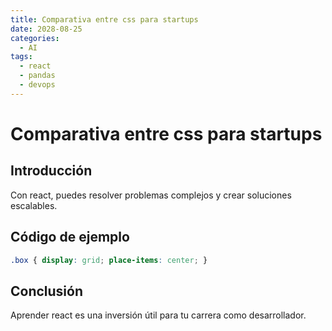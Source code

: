 ```yaml
---
title: Comparativa entre css para startups
date: 2028-08-25
categories:
  - AI
tags:
  - react
  - pandas
  - devops
---
```


# Comparativa entre css para startups

## Introducción

Con react, puedes resolver problemas complejos y crear soluciones escalables.

## Código de ejemplo

```css
.box { display: grid; place-items: center; }
```

## Conclusión

Aprender react es una inversión útil para tu carrera como desarrollador.